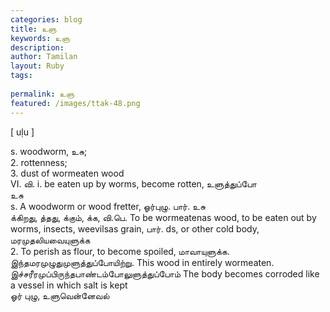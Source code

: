 ```yaml
---
categories: blog
title: உளு
keywords: உளு
description: 
author: Tamilan
layout: Ruby
tags: 
 
permalink: உளு
featured: /images/ttak-48.png
---
```

  
[ uḷu ]  
  
s. woodworm, உசு;  
2. rottenness;  
3. dust of wormeaten wood  
VI. வி. i. be eaten up by worms, become rotten, உளுத்துப்போ  
உசு  
s. A woodworm or wood fretter, ஓர்புழு. பார். உசு  
க்கிறது, த்தது, க்கும், க்க, வி.பெ. To be wormeatenas wood, to be eaten out by worms, insects, weevilsas grain, பார். ds, or other cold body, மரமுதலியவையுளுக்க  
2. To perish as flour, to become spoiled, மாவாயுளுக்க. இந்தமரமுழுதுமுளுத்துப்போயிற்று. This wood in entirely wormeaten. இச்சரீரமுப்பிருந்தபாண்டம்போலுளுத்துப்போம் The body becomes corroded like a vessel in which salt is kept  
ஓர் புழு, உளுவென்னேவல்